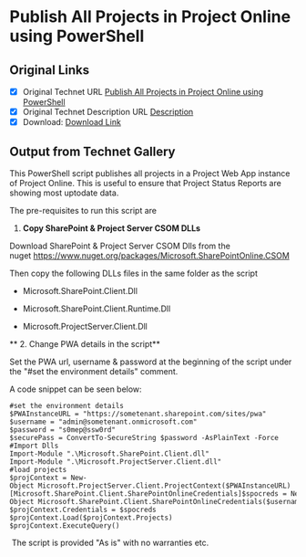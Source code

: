 # Publish All Projects in Project Online using PowerShell

## Original Links

- [x] Original Technet URL [Publish All Projects in Project Online using PowerShell](https://gallery.technet.microsoft.com/Publish-All-Projects-in-ad8ee80e)
- [x] Original Technet Description URL [Description](https://gallery.technet.microsoft.com/Publish-All-Projects-in-ad8ee80e/description)
- [x] Download: [Download Link](Download\Publish_All_Projects_ProjectOnline.ps1)

## Output from Technet Gallery

This PowerShell script publishes all projects in a Project Web App instance of Project Online. This is useful to ensure that Project Status Reports are showing most uptodate data.

The pre-requisites to run this script are

1. **Copy SharePoint & Project Server CSOM DLLs**

Download SharePoint & Project Server CSOM Dlls from the nuget https://www.nuget.org/packages/Microsoft.SharePointOnline.CSOM

Then copy the following DLLs files in the same folder as the script

- Microsoft.SharePoint.Client.Dll

- Microsoft.SharePoint.Client.Runtime.Dll

- Microsoft.ProjectServer.Client.Dll

** 2. Change PWA details in the script**

Set the PWA url, username & password at the beginning of the script under the "#set the environment details" comment.

A code snippet can be seen below:

```
#set the environment details
$PWAInstanceURL = "https://sometenant.sharepoint.com/sites/pwa"
$username = "admin@sometenant.onmicrosoft.com"
$password = "s0mep@ssw0rd"
$securePass = ConvertTo-SecureString $password -AsPlainText -Force
#Import Dlls
Import-Module ".\Microsoft.SharePoint.Client.dll"
Import-Module ".\Microsoft.ProjectServer.Client.dll"
#load projects
$projContext = New-Object Microsoft.ProjectServer.Client.ProjectContext($PWAInstanceURL)
[Microsoft.SharePoint.Client.SharePointOnlineCredentials]$spocreds = New-Object Microsoft.SharePoint.Client.SharePointOnlineCredentials($username, $securePass);
$projContext.Credentials = $spocreds
$projContext.Load($projContext.Projects)
$projContext.ExecuteQuery()
```

 The script is provided "As is" with no warranties etc.

